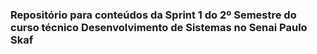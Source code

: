 ### Repositório para conteúdos da Sprint 1 do 2º Semestre do curso técnico Desenvolvimento de Sistemas no Senai Paulo Skaf
